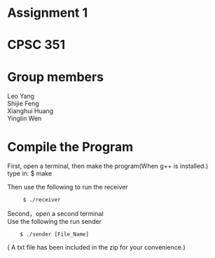 # Assignment 1 
# CPSC 351 

# Group members
  Leo Yang                                                                                                                     
  Shijie Feng                                                                                                                 
  Xianghui Huang                                                                                                              
  Yinglin Wen                                                                                                                 
  
# Compile the Program     
First, open a terminal, then make the program(When g++ is installed.)                                                           
type in:
         $ make     

Then use the following to run the receiver   

         $ ./receiver                                                                                                           
Second，open a second terminal                                                                                                 
Use the following the run sender  

        $ ./sender [File_Name]    
        
( A txt file has been included in the zip for your convenience.)                                                                                       
